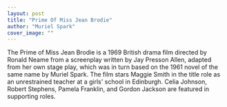 ```yaml
---
layout: post
title: "Prime Of Miss Jean Brodie"
author: "Muriel Spark"
cover_image: ""
---
```







The Prime of Miss Jean Brodie is a 1969 British drama film directed by Ronald Neame from a screenplay written by Jay Presson Allen, adapted from her own stage play, which was in turn based on the 1961 novel of the same name by Muriel Spark. The film stars Maggie Smith in the title role as an unrestrained teacher at a girls' school in Edinburgh. Celia Johnson, Robert Stephens, Pamela Franklin, and Gordon Jackson are featured in supporting roles.
